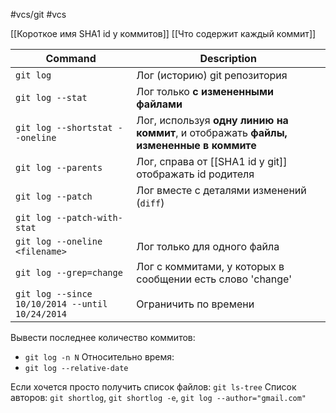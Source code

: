 #vcs/git #vcs 

[[Короткое имя SHA1 id у коммитов]]
[[Что содержит каждый коммит]]

| Command                                         | Description                                                                           |
| ----------------------------------------------- | ------------------------------------------------------------------------------------- |
| `git log`                                       | Лог (историю) git репозитория                                                         |
| `git log --stat`                                | Лог только **с измененными файлами**                                                  |
| `git log --shortstat --oneline`                 | Лог, используя **одну линию на коммит**, и отображать **файлы, измененные в коммите** |
| `git log --parents`                             | Лог, справа от [[SHA1 id у git]] отображать id родителя                               |
| `git log --patch`                               | Лог вместе с деталями изменений (`diff`)                                              |
| `git log --patch-with-stat`                     |                                                                                       |
| `git log --oneline <filename>`                  | Лог только для одного файла                                                           |
| `git log --grep=change`                         | Лог с коммитами, у которых в сообщении есть слово 'change'                            |
| `git log --since 10/10/2014 --until 10/24/2014` | Ограничить по времени                                                                 |

Вывести последнее количество коммитов:
- `git log -n N`
Относительно время:
- `git log --relative-date`

Если хочется просто получить список файлов: `git ls-tree`
Список авторов: `git shortlog`, `git shortlog -e`, `git log --author="gmail.com"`

